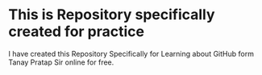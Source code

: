 # This is Repository specifically created for practice

I have created this Repository Specifically for Learning about GitHub form Tanay Pratap Sir online for free.
